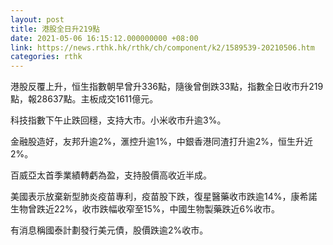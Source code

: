 ```yaml
---
layout: post
title: 港股全日升219點
date: 2021-05-06 16:15:12.000000000 +08:00
link: https://news.rthk.hk/rthk/ch/component/k2/1589539-20210506.htm
categories: rthk
---
```


港股反覆上升，恒生指數朝早曾升336點，隨後曾倒跌33點，指數全日收市升219點，報28637點。主板成交1611億元。

科技指數下午止跌回穩，支持大市。小米收市升逾3%。

金融股造好，友邦升逾2%，滙控升逾1%，中銀香港同渣打升逾2%，恒生升近2%。

百威亞太首季業績轉虧為盈，支持股價高收近半成。

美國表示放棄新型肺炎疫苗專利，疫苗股下跌，復星醫藥收市跌逾14%，康希諾生物曾跌近22%，收市跌幅收窄至15%，中國生物製藥跌近6%收市。

有消息稱國泰計劃發行美元債，股價跌逾2%收市。
